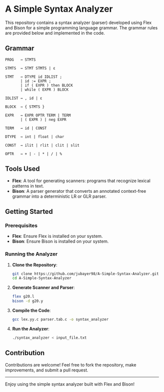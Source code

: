 # A Simple Syntax Analyzer

This repository contains a syntax analyzer (parser) developed using Flex and Bison for a simple programming language grammar. The grammar rules are provided below and implemented in the code.

## Grammar

```
PROG   → STMTS

STMTS  → STMT STMTS | ɛ

STMT   → DTYPE id IDLIST ;
       | id := EXPR ;
       | if ( EXPR ) then BLOCK
       | while ( EXPR ) BLOCK

IDLIST → , id | ɛ

BLOCK  → { STMTS }

EXPR   → EXPR OPTR TERM | TERM
       | ( EXPR ) | neg EXPR

TERM   → id | CONST

DTYPE  → int | float | char

CONST  → ilit | rlit | clit | slit

OPTR   → + | - | * | / | %
```

## Tools Used

- **Flex**: A tool for generating scanners: programs that recognize lexical patterns in text.
- **Bison**: A parser generator that converts an annotated context-free grammar into a deterministic LR or GLR parser.

## Getting Started

### Prerequisites

- **Flex**: Ensure Flex is installed on your system.
- **Bison**: Ensure Bison is installed on your system.

### Running the Analyzer

1. **Clone the Repository**:
   ```bash
   git clone https://github.com/jubayer98/A-Simple-Syntax-Analyzer.git
   cd A-Simple-Syntax-Analyzer
   ```

2. **Generate Scanner and Parser**:
   ```bash
   flex g20.l
   bison -d g20.y
   ```

3. **Compile the Code**:
   ```bash
   gcc lex.yy.c parser.tab.c -o syntax_analyzer
   ```

4. **Run the Analyzer**:
   ```bash
   ./syntax_analyzer < input_file.txt
   ```

## Contribution

Contributions are welcome! Feel free to fork the repository, make improvements, and submit a pull request.

---

Enjoy using the simple syntax analyzer built with Flex and Bison!
